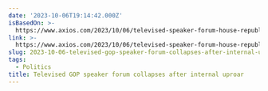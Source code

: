 ```yaml
---
date: '2023-10-06T19:14:42.000Z'
isBasedOn: >-
  https://www.axios.com/2023/10/06/televised-speaker-forum-house-republicans-fox-news
link: >-
  https://www.axios.com/2023/10/06/televised-speaker-forum-house-republicans-fox-news
slug: 2023-10-06-televised-gop-speaker-forum-collapses-after-internal-uproar
tags:
  - Politics
title: Televised GOP speaker forum collapses after internal uproar
---
```


